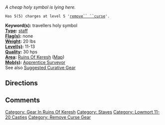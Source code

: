 *A cheap holy symbol is lying here.*

`Has 5(5) charges at level 5 '`[`remove`` ``curse`](Remove_Curse "wikilink")`'.`

**Keyword(s):** travellers holy symbol  
**[Type](:Category:_Object_Types "wikilink"):**
[staff](:Category:_Staves "wikilink")  
**[Flag(s)](:Category:_Object_Flags "wikilink"):** none  
**[Weight](Object_Weight "wikilink"):** 20 lbs  
**[Level(s)](Object_Level "wikilink"):** 11-13  
**[Quality](Object_Quality "wikilink"):** 30 hps  
**[Area](:Category:_Areas "wikilink"):** [Ruins Of
Keresh](:Category:_Ruins_Of_Keresh "wikilink")
([Map](Ruins_Of_Keresh_Map "wikilink"))  
**[Mob(s)](:Category:_Mobs "wikilink"):** [Apprentice
Surveyor](Apprentice_Surveyor "wikilink")  
See also [Suggested Curative
Gear](Suggested_Spellcasting_Gear#Suggested_Curative_Gear "wikilink")

## Directions

## Comments

[Category: Gear In Ruins Of
Keresh](Category:_Gear_In_Ruins_Of_Keresh "wikilink") [Category:
Staves](Category:_Staves "wikilink") [Category: Lowmort 11-20
Casties](Category:_Lowmort_11-20_Casties "wikilink") [Category: Remove
Curse Gear](Category:_Remove_Curse_Gear "wikilink")
